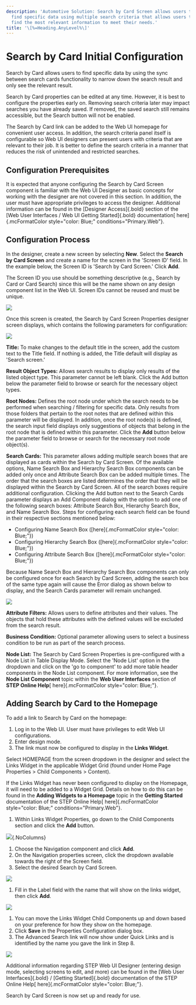 ```yaml
---
description: 'Automotive Solution: Search by Card Screen allows users to
  find specific data using multiple search criteria that allows users to
  find the most relevant information to meet their needs.'
title: '\[%=Heading.AnyLevel%\]'
---
```


Search by Card Initial Configuration
====================================

Search by Card allows users to find specific data by using the sync
between search cards functionality to narrow down the search result and
only see the relevant result.

Search by Card properties can be edited at any time. However, it is best
to configure the properties early on. Removing search criteria later may
impact searches you have already saved. If removed, the saved search
still remains accessible, but the Search button will not be enabled.

The Search by Card link can be added to the Web UI homepage for
convenient user access. In addition, the search criteria panel itself is
configurable so Web UI designers can present users with criteria that
are relevant to their job. It is better to define the search criteria in
a manner that reduces the risk of unintended and restricted searches.

Configuration Prerequisites
---------------------------

It is expected that anyone configuring the Search by Card Screen
component is familiar with the Web UI Designer as basic concepts for
working with the designer are not covered in this section. In addition,
the user must have appropriate privileges to access the designer.
Additional information can be found in the [Designer Access]{.bold}
section of the [Web User Interfaces / Web UI Getting Started]{.bold}
documentation[ here]{.mcFormatColor style="color: Blue;"
conditions="Primary.Web"}.

Configuration Process
---------------------

In the designer, create a new screen by selecting **New**. Select the
**Search by Card Screen** and create a name for the screen in the
\'Screen ID\' field. In the example below, the Screen ID is \'Search by
Card Screen.\' Click **Add**.

The Screen ID you use should be something descriptive (e.g., Search by
Card or Card Search) since this will be the name shown on any design
component list in the Web UI. Screen IDs cannot be reused and must be
unique.

![](../../Resources/Images/Search%20by%20Card%20Screen/1.png)

Once this screen is created, the Search by Card Screen Properties
designer screen displays, which contains the following parameters for
configuration:

![](../../Resources/Images/Search%20by%20Card%20Screen/2.png)

**Title:** To make changes to the default title in the screen, add the
custom text to the Title field. If nothing is added, the Title default
will display as \'Search screen.\'

**Result Object Types:** Allows search results to display only results
of the listed object type. This parameter cannot be left blank. Click
the Add button below the parameter field to browse or search for the
necessary object types.

**Root Nodes:** Defines the root node under which the search needs to be
performed when searching / filtering for specific data. Only results
from those folders that pertain to the root notes that are defined
within this parameter will be displayed. In addition, once the root
node(s) is defined, the search input field displays only suggestions of
objects that belong in the root node that is defined within this
parameter. Click the **Add** button below the parameter field to browse
or search for the necessary root node object(s).

**Search Cards:** This parameter allows adding multiple search boxes
that are displayed as cards within the Search by Card Screen. Of the
available options, Name Search Box and Hierarchy Search Box components
can be added only once and Attribute Search Box can be added multiple
times. The order that the search boxes are listed determines the order
that they will be displayed within the Search by Card Screen. All of the
search boxes require additional configuration. Clicking the Add button
next to the Search Cards parameter displays an Add Component dialog with
the option to add one of the following search boxes: Attribute Search
Box, Hierarchy Search Box, and Name Search Box. Steps for configuring
each search field can be found in their respective sections mentioned
below:

-   Configuring Name Search Box ([here]{.mcFormatColor
    style="color: Blue;"})
-   Configuring Hierarchy Search Box ([here]{.mcFormatColor
    style="color: Blue;"})
-   Configuring Attribute Search Box ([here]{.mcFormatColor
    style="color: Blue;"})

Because Name Search Box and Hierarchy Search Box components can only be
configured once for each Search by Card Screen, adding the search box of
the same type again will cause the Error dialog as shown below to
display, and the Search Cards parameter will remain unchanged.

![](../../Resources/Images/Search%20by%20Card%20Screen/3.png)

**Attribute Filters:** Allows users to define attributes and their
values. The objects that hold these attributes with the defined values
will be excluded from the search result.

**Business Condition:** Optional parameter allowing users to select a
business condition to be run as part of the search process.

**Node List:** The Search by Card Screen Properties is pre-configured
with a Node List in Table Display Mode. Select the \'Node List\' option
in the dropdown and click on the \'go to component\' to add more table
header components in the Node List component. For more information, see
the **Node List Component** topic within the **Web User Interfaces**
section of **STEP Online Help**[ here]{.mcFormatColor
style="color: Blue;"}.

Adding Search by Card to the Homepage
-------------------------------------

To add a link to Search by Card on the homepage:

1.  Log in to the Web UI. User must have privileges to edit Web UI
    configurations.
2.  Enter design mode.
3.  The link must now be configured to display in the **Links Widget**.

Select HOMEPAGE from the screen dropdown in the designer and select the
Links Widget in the applicable Widget Grid (found under Home Page
Properties \> Child Components \> Content).

If the Links Widget has never been configured to display on the
Homepage, it will need to be added to a Widget Grid. Details on how to
do this can be found in the **Adding Widgets to a Homepage** topic in
the **Getting Started** documentation of the STEP Online Help[
here]{.mcFormatColor style="color: Blue;" conditions="Primary.Web"}.

1.  Within Links Widget Properties, go down to the Child Components
    section and click the **Add** button.

![](../../../../Resources/Images/STEPPortals/Advancedsearch1.png){.NoColumns}

1.  Choose the Navigation component and click **Add**.
2.  On the Navigation properties screen, click the dropdown available
    towards the right of the Screen field.
3.  Select the desired Search by Card Screen.

![](../../Resources/Images/Search%20by%20Card%20Screen/4.png)

1.  Fill in the Label field with the name that will show on the links
    widget, then click **Add**.

![](../../Resources/Images/Search%20by%20Card%20Screen/5.png)

1.  You can move the Links Widget Child Components up and down based on
    your preference for how they show on the homepage.
2.  Click **Save** in the Properties Configuration dialog box.
3.  The Advanced Search link will now show under Quick Links and is
    identified by the name you gave the link in Step 8.

![](../../Resources/Images/Search%20by%20Card%20Screen/6.png)

Additional information regarding STEP Web UI Designer (entering design
mode, selecting screens to edit, and more) can be found in the [Web User
Interfaces]{.bold} / [Getting Started]{.bold} documentation of the STEP
Online Help[ here]{.mcFormatColor style="color: Blue;"}.

Search by Card Screen is now set up and ready for use.
